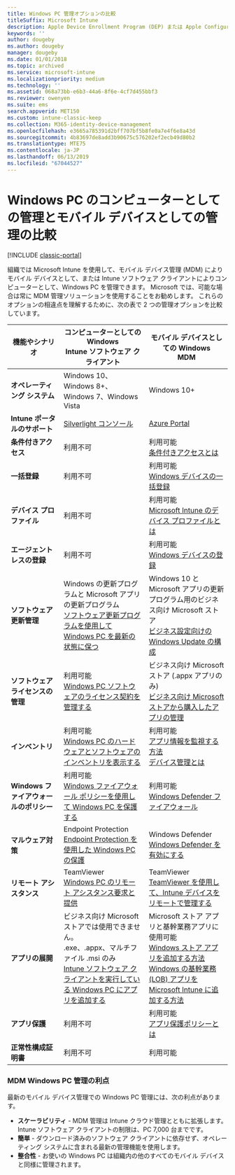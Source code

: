 ```yaml
---
title: Windows PC 管理オプションの比較
titleSuffix: Microsoft Intune
description: Apple Device Enrollment Program (DEP) または Apple Configurator を使用した会社所有の iOS デバイスの登録
keywords: ''
author: dougeby
ms.author: dougeby
manager: dougeby
ms.date: 01/01/2018
ms.topic: archived
ms.service: microsoft-intune
ms.localizationpriority: medium
ms.technology: ''
ms.assetid: 068a73bb-e6b3-44a6-8f6e-4cf7d455bbf3
ms.reviewer: owenyen
ms.suite: ems
search.appverid: MET150
ms.custom: intune-classic-keep
ms.collection: M365-identity-device-management
ms.openlocfilehash: e3665a785391d2bff707bf5b8fe0a7e4f6e8a43d
ms.sourcegitcommit: 4b83697de8add3b90675c576202ef2ecb49d80b2
ms.translationtype: MTE75
ms.contentlocale: ja-JP
ms.lasthandoff: 06/13/2019
ms.locfileid: "67044527"
---
```

# <a name="compare-managing-windows-pcs-as-computers-or-mobile-devices"></a>Windows PC のコンピューターとしての管理とモバイル デバイスとしての管理の比較

[!INCLUDE [classic-portal](includes/classic-portal.md)]

組織では Microsoft Intune を使用して、モバイル デバイス管理 (MDM) によりモバイル デバイスとして、または Intune ソフトウェア クライアントによりコンピューターとして、Windows PC を管理できます。  Microsoft では、可能な場合は常に MDM 管理ソリューションを使用することをお勧めします。 これらのオプションの相違点を理解するために、次の表で 2 つの管理オプションを比較しています。

|**機能やシナリオ** |**コンピューターとしての Windows**<br>Intune ソフトウェア クライアント | **モバイル デバイスとしての Windows**<br>MDM |
|--------------|-------------------------------|-------------------------------|
|**オペレーティング システム** |Windows 10、Windows 8+、Windows 7、Windows Vista | Windows 10+ |
|**Intune ポータルのサポート** |[Silverlight コンソール](https://manage.microsoft.com)|[Azure Portal](https://portal.azure.com) |
|**条件付きアクセス**|利用不可|利用可能 <br>[条件付きアクセスとは](conditional-access.md)|
|**一括登録**|利用不可|利用可能 <br>[Windows デバイスの一括登録](windows-bulk-enroll.md)|
|**デバイス プロファイル**|利用不可|利用可能 <br>[Microsoft Intune のデバイス プロファイルとは](device-profiles.md)|
|**エージェントレスの登録**|利用不可 |利用可能<br>[Windows デバイスの登録](windows-enroll.md)|
|**ソフトウェア更新管理**| Windows の更新プログラムと Microsoft アプリの更新プログラム<br>[ソフトウェア更新プログラムを使用して Windows PC を最新の状態に保つ](keep-windows-pcs-up-to-date-with-software-updates-in-microsoft-intune.md)|Windows 10 と Microsoft アプリの更新プログラム用のビジネス向け Microsoft ストア<br> [ビジネス設定向けの Windows Update の構成](windows-update-for-business-configure.md) |
|**ソフトウェア ライセンスの管理**|利用可能 <br>[Windows PC ソフトウェアのライセンス契約を管理する](manage-license-agreements-for-windows-pc-software-in-microsoft-intune.md)|ビジネス向け Microsoft ストア (.appx アプリのみ)<br>[ビジネス向け Microsoft ストアから購入したアプリの管理](windows-store-for-business.md)|
|**インベントリ**|利用可能 <br>[Windows PC のハードウェアとソフトウェアのインベントリを表示する](view-hardware-and-software-inventory-for-windows-pcs-in-microsoft-intune.md)|利用可能 <br>[アプリ情報を監視する方法](apps-monitor.md)<br>[デバイス管理とは](device-management.md)|
|**Windows ファイアウォールのポリシー**|利用可能 <br>[Windows ファイアウォール ポリシーを使用して Windows PC を保護する](help-protect-windows-pcs-using-windows-firewall-policies-in-microsoft-intune.md) |利用可能 <br>[Windows Defender ファイアウォール](endpoint-protection-windows-10.md#windows-defender-firewall)|
|**マルウェア対策**|Endpoint Protection<br>[Endpoint Protection を使用した Windows PC の保護](help-secure-windows-pcs-with-endpoint-protection-for-microsoft-intune.md)|Windows Defender<br>[Windows Defender を有効にする](advanced-threat-protection.md)|
|**リモート アシスタンス** |TeamViewer<br>[Windows PC のリモート アシスタンス要求と提供](request-and-provide-remote-assistance-for-windows-pcs-in-microsoft-intune.md)|TeamViewer<br> [TeamViewer を使用して、Intune デバイスをリモートで管理する](teamviewer-support.md) |
|**アプリの展開** | ビジネス向け Microsoft ストアでは使用できません。<br>.exe、.appx、マルチファイル .msi のみ<br>[Intune ソフトウェア クライアントを実行している Windows PC にアプリを追加する](add-apps-for-windows-pcs-in-microsoft-intune.md)|Microsoft ストア アプリと基幹業務アプリに使用可能<br>[Windows ストア アプリを追加する方法](store-apps-windows.md)<br>[Windows の基幹業務 (LOB) アプリを Microsoft Intune に追加する方法](lob-apps-windows.md)|
|**アプリ保護**|利用不可|利用可能 <br>[アプリ保護ポリシーとは](app-protection-policy.md)|
|**正常性構成証明書**|利用不可|利用可能|


### <a name="advantages-of-mdm-windows-pc-management"></a>MDM Windows PC 管理の利点
最新のモバイル デバイス管理での Windows PC 管理には、次の利点があります。
- **スケーラビリティ** - MDM 管理は Intune クラウド管理とともに拡張します。 Intune ソフトウェア クライアントの制限は、PC 7,000 台までです。
- **簡単** - ダウンロード済みのソフトウェア クライアントに依存せず、オペレーティング システムに含まれる最新の管理機能を使用します。
- **整合性** - お使いの Windows PC は組織内の他のすべてのモバイル デバイスと同様に管理されます。
<!-- - **Cloud optimization** - -->

